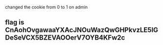 changed the cookie from 0 to 1 on admin

 ## flag is CnAohOvgawaaYXAcJNOuWazQwGHPkvzLE5lGDeSeVCX5BZEVAOOerV7OYB4KFw2c
